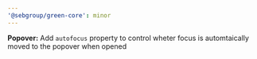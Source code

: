 ```yaml
---
'@sebgroup/green-core': minor
---
```


**Popover:** Add `autofocus` property to control wheter focus is automtaically moved to the popover when opened
